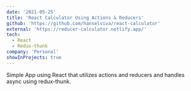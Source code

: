 ```yaml
---
date: '2021-05-25'
title: 'React Calculator Using Actions & Reducers'
github: 'https://github.com/hanselviva/react-calculator'
external: 'https://reducer-calculator.netlify.app/'
tech:
  - React
  - Redux-thunk
company: 'Personal'
showInProjects: true
---
```


Simple App using React that utilizes actions and reducers and handles async using redux-thunk.
